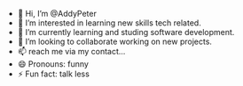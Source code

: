 - 👋 Hi, I’m @AddyPeter
- 👀 I’m interested in learning new skills tech related.
- 🌱 I’m currently learning and studing software development.
- 💞️ I’m looking to collaborate working on new projects.
- 📫 reach me via my contact...
- 😄 Pronouns: funny
- ⚡ Fun fact: talk less

<!---
AddyPeter/AddyPeter is a ✨ special ✨ repository because its `README.md` (this file) appears on your GitHub profile.
You can click the Preview link to take a look at your changes.
--->
